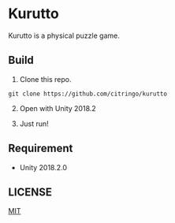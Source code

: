 # Kurutto

Kurutto is a physical puzzle game.

## Build

1. Clone this repo.

`git clone https://github.com/citringo/kurutto`

2. Open with Unity 2018.2

3. Just run!

## Requirement

- Unity 2018.2.0

## LICENSE

[MIT](LICENSE)